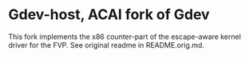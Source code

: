 # Gdev-host, ACAI fork of Gdev

This fork implements the x86 counter-part of the escape-aware kernel driver for
the FVP. See original readme in README.orig.md.
